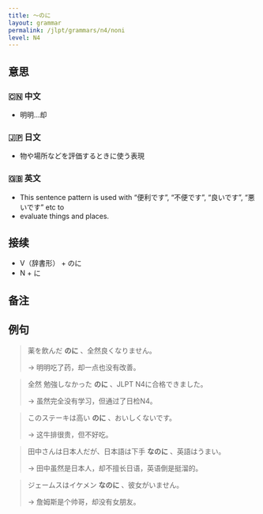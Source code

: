 ```yaml
---
title: 〜のに
layout: grammar
permalink: /jlpt/grammars/n4/noni
level: N4
---
```


## 意思

### 🇨🇳 中文

- 明明…却

### 🇯🇵 日文

- 物や場所などを評価するときに使う表現

### 🇬🇧 英文

- This sentence pattern is used with “便利です”, “不便です”, “良いです”, “悪いです” etc to
- evaluate things and places.

## 接续

- V（辞書形） + のに
- N + に

## 备注


## 例句

> 薬を飲んだ **のに** 、全然良くなりません。
>
> → 明明吃了药，却一点也没有改善。

> 全然 勉強しなかった **のに** 、JLPT N4に合格できました。
>
> → 虽然完全没有学习，但通过了日检N4。

> このステーキは高い **のに** 、おいしくないです。
>
> → 这牛排很贵，但不好吃。

> 田中さんは日本人だが、日本語は下手 **なのに** 、英語はうまい。
>
> → 田中虽然是日本人，却不擅长日语，英语倒是挺溜的。

> ジェームスはイケメン **なのに** 、彼女がいません。
>
> → 詹姆斯是个帅哥，却没有女朋友。

